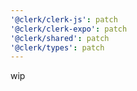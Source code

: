 ```yaml
---
'@clerk/clerk-js': patch
'@clerk/clerk-expo': patch
'@clerk/shared': patch
'@clerk/types': patch
---
```


wip
